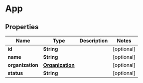 

# App


## Properties

| Name | Type | Description | Notes |
|------------ | ------------- | ------------- | -------------|
|**id** | **String** |  |  [optional] |
|**name** | **String** |  |  [optional] |
|**organization** | [**Organization**](Organization.md) |  |  [optional] |
|**status** | **String** |  |  [optional] |



